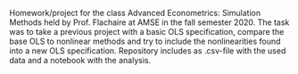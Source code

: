 Homework/project for the class Advanced Econometrics: Simulation Methods held by Prof. Flachaire at AMSE in the fall semester 2020. The task was to take a previous project with a basic OLS specification, compare the base OLS to nonlinear methods and try to include the nonlinearities found into a new OLS specification.
Repository includes as .csv-file with the used data and a notebook with the analysis.
